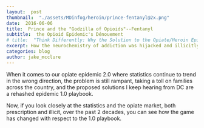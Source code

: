 ```yaml
---
layout:  post
thumbnail:  "./assets/MDinfog/heroin/prince-fentanyl@2x.png"
date:  2016-06-06
title:  Prince and the "Godzilla of Opioids"--Fentanyl
subtitle:  the Opioid Epidemic's Dénouement
# title:  "Think Differently: Why the Solution to the Opiate/Heroin Epidemic is in the Air, Not the Street"
excerpt: How the neurochemistry of addiction was hijacked and illicitly titrated our nation's epidemic to a conclusion now featuring an illicit opiate euphemistically labeled the "Godzilla of Opioids"
categories: blog
author: jake_mcclure
---
```

When it comes to our opiate epidemic 2.0 where statistics continue to trend in the wrong direction, the problem is still rampant, taking a toll on families across the country, and the proposed solutions I keep hearing from DC are a rehashed epidemic 1.0 playbook.

Now, if you look closely at the statistics and the opiate market, both prescription and illicit, over the past 2 decades, you can see how the game has changed with respect to the 1.0 playbook.
